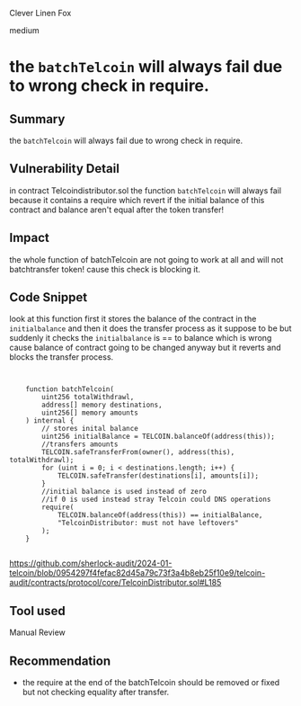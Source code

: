 Clever Linen Fox

medium

# the `batchTelcoin` will always fail due to wrong check in require.

## Summary
the `batchTelcoin` will always fail due to wrong check in require.
## Vulnerability Detail
in contract Telcoindistributor.sol the function `batchTelcoin` will always fail because it  contains a require which revert if the initial balance of this contract and balance aren't equal after the token transfer! 

## Impact
the whole function of batchTelcoin are not going to work at all and will not batchtransfer token! cause this check is blocking it.
## Code Snippet

look at this function first it stores the balance of the contract in the `initialbalance` and then it does the transfer process as it suppose to be but suddenly it checks the `initialbalance` is == to balance which is wrong cause balance of contract going to be changed anyway but it reverts and blocks the transfer process.
```solidity 


    function batchTelcoin(
        uint256 totalWithdrawl,
        address[] memory destinations,
        uint256[] memory amounts
    ) internal {
        // stores inital balance
        uint256 initialBalance = TELCOIN.balanceOf(address(this));
        //transfers amounts
        TELCOIN.safeTransferFrom(owner(), address(this), totalWithdrawl);
        for (uint i = 0; i < destinations.length; i++) {
            TELCOIN.safeTransfer(destinations[i], amounts[i]);
        }
        //initial balance is used instead of zero
        //if 0 is used instead stray Telcoin could DNS operations
        require(
            TELCOIN.balanceOf(address(this)) == initialBalance,
            "TelcoinDistributor: must not have leftovers"
        );
    }
    
```
https://github.com/sherlock-audit/2024-01-telcoin/blob/0954297f4fefac82d45a79c73f3a4b8eb25f10e9/telcoin-audit/contracts/protocol/core/TelcoinDistributor.sol#L185
## Tool used

Manual Review

## Recommendation
- the require at the end of the batchTelcoin should be removed or fixed but not checking equality after transfer.
